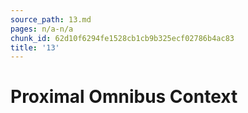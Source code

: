 ```yaml
---
source_path: 13.md
pages: n/a-n/a
chunk_id: 62d10f6294fe1528cb1cb9b325ecf02786b4ac83
title: '13'
---
```

# Proximal Omnibus Context
